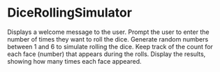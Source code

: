 # DiceRollingSimulator
Displays a welcome message to the user.
Prompt the user to enter the number of times they want to roll the dice.
Generate random numbers between 1 and 6 to simulate rolling the dice.
Keep track of the count for each face (number) that appears during the rolls.
Display the results, showing how many times each face appeared.
